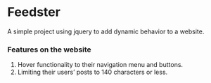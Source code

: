 # Feedster

A simple project using jquery to add dynamic behavior to a website.

### Features on the website

1. Hover functionality to their navigation menu and buttons.
2. Limiting their users’ posts to 140 characters or less.
